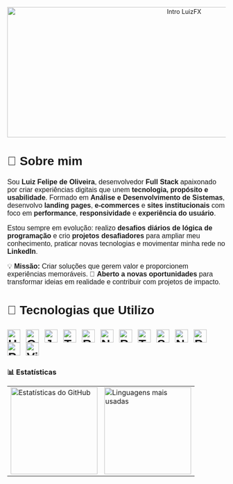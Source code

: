 <p align="center">
  <img 
    src="https://raw.githubusercontent.com/luizfxdev/readme.md1/main/intro.gif" 
    alt="Intro LuizFX" 
    width="800"
    height="300"
  />
</p>

<h2 style="font-family: 'Montserrat', sans-serif; font-size: 28px;">📖 Sobre mim</h2>

<p style="font-family: 'Montserrat', sans-serif; font-size: 16px;">
Sou <strong>Luiz Felipe de Oliveira</strong>, desenvolvedor <strong>Full Stack</strong> apaixonado por criar experiências digitais que unem <strong>tecnologia, propósito e usabilidade</strong>.  
Formado em <strong>Análise e Desenvolvimento de Sistemas</strong>, desenvolvo <strong>landing pages</strong>, <strong>e-commerces</strong> e <strong>sites institucionais</strong> com foco em <strong>performance</strong>, <strong>responsividade</strong> e <strong>experiência do usuário</strong>.
</p>

<p style="font-family: 'Montserrat', sans-serif; font-size: 16px;">
Estou sempre em evolução: realizo <strong>desafios diários de lógica de programação</strong> e crio <strong>projetos desafiadores</strong> para ampliar meu conhecimento, praticar novas tecnologias e movimentar minha rede no <strong>LinkedIn</strong>.
</p>

<p style="font-family: 'Montserrat', sans-serif; font-size: 16px;">
💡 <strong>Missão:</strong> Criar soluções que gerem valor e proporcionem experiências memoráveis.  
🚀 <strong>Aberto a novas oportunidades</strong> para transformar ideias em realidade e contribuir com projetos de impacto.
</p>

<!-- Fonte Montserrat do Google Fonts -->
<link href="https://fonts.googleapis.com/css2?family=Montserrat:wght@400;600&display=swap" rel="stylesheet">

<h2 style="font-family: 'Montserrat', sans-serif; font-size: 28px;">🤖 Tecnologias que Utilizo


<img 
    align="left" 
    alt="HTML"
    title="HTML" 
    width="30px" 
    style="padding-right: 10px;" 
    src="https://cdn.jsdelivr.net/gh/devicons/devicon@latest/icons/html5/html5-original.svg" 
/>
<img 
    align="left" 
    alt="CSS" 
    title="CSS"
    width="30px" 
    style="padding-right: 10px;" 
    src="https://cdn.jsdelivr.net/gh/devicons/devicon@latest/icons/css3/css3-original.svg" 
/>
<img 
    align="left" 
    alt="JavaScript" 
    title="JavaScript"
    width="30px" 
    style="padding-right: 10px;" 
    src="https://cdn.jsdelivr.net/gh/devicons/devicon@latest/icons/javascript/javascript-original.svg" 
/>
<img 
    align="left" 
    alt="TypeScript"
    title="TypeScript" 
    width="30px" 
    style="padding-right: 10px;" 
    src="https://cdn.jsdelivr.net/gh/devicons/devicon@latest/icons/typescript/typescript-original.svg" 
/>
<img 
    align="left" 
    alt="React"
    title="React" 
    width="30px" 
    style="padding-right: 10px;" 
    src="https://cdn.jsdelivr.net/gh/devicons/devicon@latest/icons/react/react-original.svg" 
/>
<img 
    align="left" 
    alt="Next.js" 
    title="Next.js"
    width="30px" 
    style="padding-right: 10px;" 
    src="https://cdn.jsdelivr.net/gh/devicons/devicon@latest/icons/nextjs/nextjs-original.svg" 
/>
<img 
    align="left" 
    alt="Bootstrap"
    title="Bootstrap" 
    width="30px" 
    style="padding-right: 10px;" 
    src="https://cdn.jsdelivr.net/gh/devicons/devicon@latest/icons/bootstrap/bootstrap-original.svg" 
/>
<img 
    align="left" 
    alt="Tailwind" 
    title="Tailwind"
    width="30px" 
    style="padding-right: 10px;" 
    src="https://cdn.jsdelivr.net/gh/devicons/devicon@latest/icons/tailwindcss/tailwindcss-original.svg" 
/>
<img 
    align="left" 
    alt="SASS" 
    title="SASS"
    width="30px" 
    style="padding-right: 10px;" 
    src="https://cdn.jsdelivr.net/gh/devicons/devicon@latest/icons/sass/sass-original.svg" 
/>
<img 
    align="left" 
    alt="Nodejs" 
    title="Nodejs"
    width="30px" 
    style="padding-right: 10px;" 
    src="https://cdn.jsdelivr.net/gh/devicons/devicon@latest/icons/nodejs/nodejs-original-wordmark.svg" 
/>
<img 
    align="left" 
    alt="Prisma" 
    title="Prisma"
    width="30px" 
    style="padding-right: 10px;" 
    src="https://cdn.jsdelivr.net/gh/devicons/devicon@latest/icons/prisma/prisma-original.svg" 
/>
<img 
    align="left" 
    alt="PostegreSQL" 
    title="PostegreSQL"
    width="30px" 
    style="padding-right: 10px;" 
    src="https://cdn.jsdelivr.net/gh/devicons/devicon@latest/icons/postgresql/postgresql-original-wordmark.svg" 
/>
<img 
    align="left" 
    alt="Vite" 
    title="Vite"
    width="30px" 
    style="padding-right: 10px;" 
    src="https://cdn.jsdelivr.net/gh/devicons/devicon@latest/icons/vitejs/vitejs-original.svg" 
/>

<br/>
<br/>

### 📊 Estatísticas
<table align="center">
  <tr>
    <td>
      <img 
        alt="Estatísticas do GitHub" 
        height="200" 
        src="https://github-readme-stats.vercel.app/api?username=luizfxdev&show_icons=true&theme=dark&include_all_commits=true&locale=pt-br" 
      />
    </td>
    <td>
      <img 
        alt="Linguagens mais usadas" 
        height="200" 
        src="https://github-readme-stats.vercel.app/api/top-langs/?username=luizfxdev&theme=dark&layout=compact&custom_title=Tecnologias&langs_count=9" 
      />
    </td>
  </tr>
</table>

